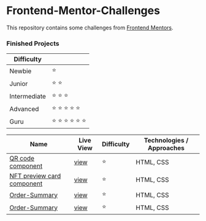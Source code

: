 # Frontend-Mentor-Challenges

This repository contains some challenges from [Frontend Mentors](https://www.frontendmentor.io/challenges). 

### Finished Projects

|Difficulty | |
|---|---|
| Newbie | :star: |
| Junior | :star: :star: |
| Intermediate | :star: :star: :star:  |
| Advanced | :star: :star: :star: :star: :star: |
| Guru | :star: :star: :star: :star: :star: :star: |

| Name                                                                                                                                                                                            |Live View|Difficulty| Technologies / Approaches |
|-------------------------------------------------------------------------------------------------------------------------------------------------------------------------------------------------|---|---|---------------------------|
| [QR code component](https://github.com/sametaluclu/FrontendMentor-Chalange/tree/master/src/QR%20code%20component)                                                                                    | [view](https://sametaluclu.github.io/FrontendMentor-Chalange/src/QR%20code%20component/) | :star:   | HTML, CSS                 |
| [NFT preview card component](https://github.com/sametaluclu/FrontendMentor-Chalange/tree/master/src/NFT-project)                                                                | [view](https://sametaluclu.github.io/FrontendMentor-Chalange/src/NFT-project/) | :star:   | HTML, CSS      
| [Order-Summary](https://github.com/sametaluclu/FrontendMentor-Chalange/tree/master/src/Order-Summary)                                                                                    | [view](https://sametaluclu.github.io/FrontendMentor-Chalange/src/Order-Summary/) | :star:   | HTML, CSS                 |           |
| [Order-Summary](https://github.com/sametaluclu/FrontendMentor-Chalange/tree/master/src/stats%20preview)                                                                                    | [view](https://sametaluclu.github.io/FrontendMentor-Chalange/src/stats%20preview/) | :star:   | HTML, CSS                 |           |
